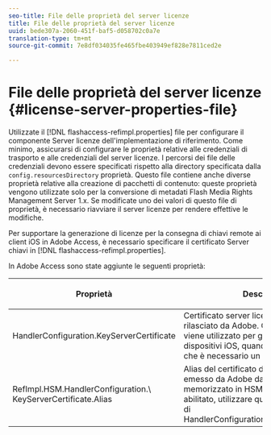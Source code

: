```yaml
---
seo-title: File delle proprietà del server licenze
title: File delle proprietà del server licenze
uuid: bede307a-2060-451f-baf5-d058702c0a7e
translation-type: tm+mt
source-git-commit: 7e8df034035fe465fbe403949ef828e7811ced2e

---
```



# File delle proprietà del server licenze {#license-server-properties-file}

Utilizzate il [!DNL flashaccess-refimpl.properties] file per configurare il componente Server licenze dell&#39;implementazione di riferimento. Come minimo, assicurarsi di configurare le proprietà relative alle credenziali di trasporto e alle credenziali del server licenze. I percorsi dei file delle credenziali devono essere specificati rispetto alla directory specificata dalla `config.resourcesDirectory` proprietà. Questo file contiene anche diverse proprietà relative alla creazione di pacchetti di contenuto: queste proprietà vengono utilizzate solo per la conversione di metadati Flash Media Rights Management Server 1.x. Se modificate uno dei valori di questo file di proprietà, è necessario riavviare il server licenze per rendere effettive le modifiche.

Per supportare la generazione di licenze per la consegna di chiavi remote ai client iOS in Adobe Access, è necessario specificare il certificato Server chiavi in [!DNL flashaccess-refimpl.properties].

In Adobe Access sono state aggiunte le seguenti proprietà:

<table frame="all" colsep="1" rowsep="1" class="+ topic/table adobe-d/table " id="table_xz2_lwy_n4"> 
 <thead class="- topic/thead "> 
  <tr rowsep="1" class="- topic/row "> 
   <th colname="1" class="- topic/entry entry"> <p class="- topic/p ">Proprietà </p> </th> 
   <th colname="2" class="- topic/entry entry"> <p class="- topic/p ">Descrizione </p> </th> 
  </tr> 
 </thead>
 <tbody class="- topic/tbody "> 
  <tr rowsep="1" class="- topic/row "> 
   <td colname="1" class="- topic/entry "><span class="codeph"> HandlerConfiguration.KeyServerCertificate</span> </td> 
   <td colname="2" class="- topic/entry "> Certificato server licenze del server chiavi, rilasciato da Adobe. Questo certificato viene utilizzato per generare licenze per i dispositivi iOS, quando i metadati indicano che è necessario un server chiavi. </td> 
  </tr> 
  <tr rowsep="0" class="- topic/row "> 
   <td colname="1" class="- topic/entry "><span class="codeph"> RefImpl.HSM.HandlerConfiguration.\ KeyServerCertificate.Alias</span> </td> 
   <td colname="2" class="- topic/entry ">Alias del certificato del server delle licenze emesso da Adobe dal server delle chiavi memorizzato in HSM. Quando HSM è abilitato, utilizzare questa proprietà invece di <span class="codeph"> HandlerConfiguration.KeyServerCertificate</span>. </td> 
  </tr> 
 </tbody> 
</table>


